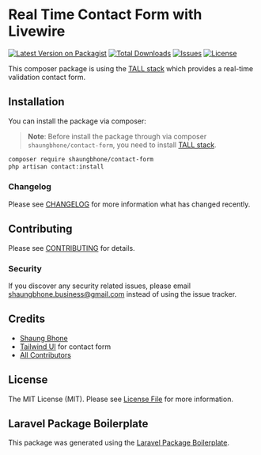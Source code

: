 # Real Time Contact Form with Livewire

[![Latest Version on Packagist](https://img.shields.io/packagist/v/shaungbhone/contact-form.svg?style=flat-square)](https://packagist.org/packages/shaungbhone/contact-form)
[![Total Downloads](https://img.shields.io/packagist/dt/shaungbhone/contact-form.svg?style=flat-square)](https://packagist.org/packages/shaungbhone/contact-form)
[![Issues](https://img.shields.io/github/issues/ShaungBhone/contact-form)](https://github.com/ShaungBhone/contact-form/issues)
[![License](https://img.shields.io/github/license/ShaungBhone/contact-form)](https://packagist.org/packages/shaungbhone/contact-form)

This composer package is using the [TALL stack](https://tallstack.dev) which provides a real-time validation contact form.

## Installation

You can install the package via composer:

> **Note**: Before install the package through via composer `shaungbhone/contact-form`, you need to install [TALL stack](https://tallstack.dev).

```bash
composer require shaungbhone/contact-form
php artisan contact:install
```

### Changelog

Please see [CHANGELOG](CHANGELOG.md) for more information what has changed recently.

## Contributing

Please see [CONTRIBUTING](CONTRIBUTING.md) for details.

### Security

If you discover any security related issues, please email shaungbhone.business@gmail.com instead of using the issue tracker.

## Credits

- [Shaung Bhone](https://github.com/shaungbhone)
- [Tailwind UI](https://tailwindui.com) for contact form
- [All Contributors](../../contributors)

## License

The MIT License (MIT). Please see [License File](LICENSE.md) for more information.

## Laravel Package Boilerplate

This package was generated using the [Laravel Package Boilerplate](https://laravelpackageboilerplate.com).
